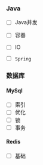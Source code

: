 ### Java

- [ ] Java并发
- [ ] 容器
- [ ] IO

- [ ] `Spring` 

### 数据库

#### MySql

- [ ] 索引
- [ ] 优化
- [ ] 锁
- [ ] 事务

#### Redis

- [ ] 基础


